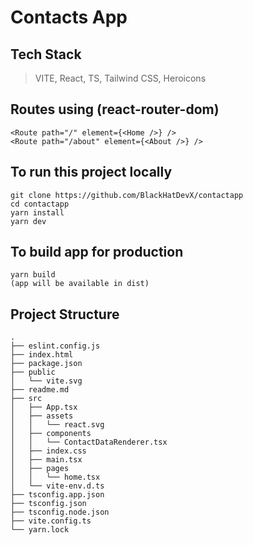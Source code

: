 # Contacts App

## Tech Stack

> VITE, React, TS, Tailwind CSS, Heroicons

## Routes using (react-router-dom)

```
<Route path="/" element={<Home />} />
<Route path="/about" element={<About />} />
```

## To run this project locally

```
git clone https://github.com/BlackHatDevX/contactapp
cd contactapp
yarn install
yarn dev
```

## To build app for production

```
yarn build
(app will be available in dist)
```

## Project Structure

```
.
├── eslint.config.js
├── index.html
├── package.json
├── public
│   └── vite.svg
├── readme.md
├── src
│   ├── App.tsx
│   ├── assets
│   │   └── react.svg
│   ├── components
│   │   └── ContactDataRenderer.tsx
│   ├── index.css
│   ├── main.tsx
│   ├── pages
│   │   └── home.tsx
│   └── vite-env.d.ts
├── tsconfig.app.json
├── tsconfig.json
├── tsconfig.node.json
├── vite.config.ts
└── yarn.lock
```
